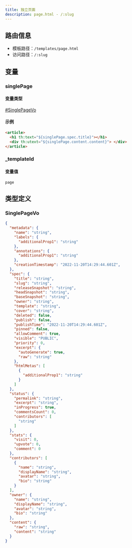 ```yaml
---
title: 独立页面
description: page.html - /:slug
---
```


## 路由信息

- 模板路径：`/templates/page.html`
- 访问路径：`/:slug`

## 变量

### singlePage

#### 变量类型

[#SinglePageVo](#singlepagevo)

#### 示例

```html title="/templates/page.html"
<article>
  <h1 th:text="${singlePage.spec.title}"></h1>
  <div th:utext="${singlePage.content.content}"> </div>
</article>
```

### _templateId

#### 变量值

`page`

## 类型定义

### SinglePageVo

```json title="SinglePageVo"
{
  "metadata": {
    "name": "string",
    "labels": {
      "additionalProp1": "string"
    },
    "annotations": {
      "additionalProp1": "string"
    },
    "creationTimestamp": "2022-11-20T14:29:44.601Z",
  },
  "spec": {
    "title": "string",
    "slug": "string",
    "releaseSnapshot": "string",
    "headSnapshot": "string",
    "baseSnapshot": "string",
    "owner": "string",
    "template": "string",
    "cover": "string",
    "deleted": false,
    "publish": false,
    "publishTime": "2022-11-20T14:29:44.601Z",
    "pinned": false,
    "allowComment": true,
    "visible": "PUBLIC",
    "priority": 0,
    "excerpt": {
      "autoGenerate": true,
      "raw": "string"
    },
    "htmlMetas": [
      {
        "additionalProp1": "string"
      }
    ]
  },
  "status": {
    "permalink": "string",
    "excerpt": "string",
    "inProgress": true,
    "commentsCount": 0,
    "contributors": [
      "string"
    ]
  },
  "stats": {
    "visit": 0,
    "upvote": 0,
    "comment": 0
  },
  "contributors": [
    {
      "name": "string",
      "displayName": "string",
      "avatar": "string",
      "bio": "string"
    }
  ],
  "owner": {
    "name": "string",
    "displayName": "string",
    "avatar": "string",
    "bio": "string"
  },
  "content": {
    "raw": "string",
    "content": "string"
  }
}
```
